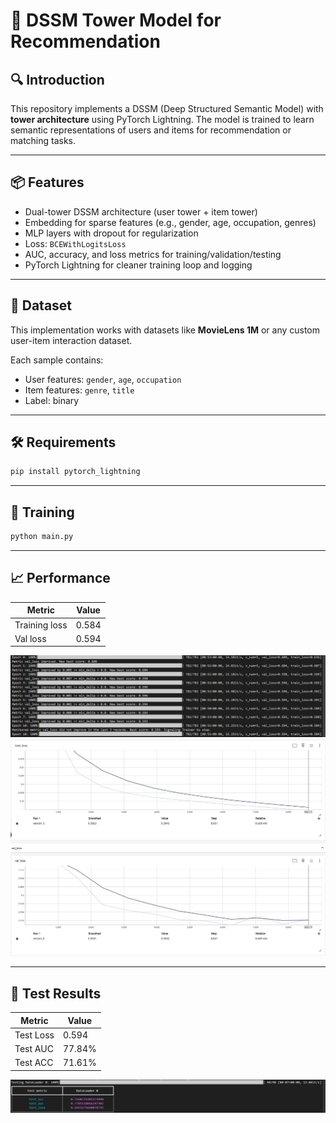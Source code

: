 # 📌 DSSM Tower Model for Recommendation

## 🔍 Introduction
This repository implements a DSSM (Deep Structured Semantic Model) with **tower architecture** using PyTorch Lightning. The model is trained to learn semantic representations of users and items for recommendation or matching tasks.

---

## 📦 Features

- Dual-tower DSSM architecture (user tower + item tower)
- Embedding for sparse features (e.g., gender, age, occupation, genres)
- MLP layers with dropout for regularization
- Loss: `BCEWithLogitsLoss`
- AUC, accuracy, and loss metrics for training/validation/testing
- PyTorch Lightning for cleaner training loop and logging

---

## 📁 Dataset

This implementation works with datasets like **MovieLens 1M** or any custom user-item interaction dataset.

Each sample contains:
- User features: `gender`, `age`, `occupation`
- Item features: `genre`, `title` 
- Label: binary 

---

## 🛠️ Requirements

```bash
pip install pytorch_lightning
```

---

## 🚀 Training

```bash
python main.py
```
---

## 📈 Performance
| Metric  | Value  |
|---------|--------|
| Training loss | 0.584 |
| Val loss | 0.594 |

![Out1](res/res_training.png)
![Out2](res/res.png)

---

## 🧪 Test Results

| Metric  | Value  |
|---------|--------|
| Test Loss | 0.594 |
| Test AUC | 77.84% |
| Test ACC | 71.61% |

![Out3](res/res_test.png)
